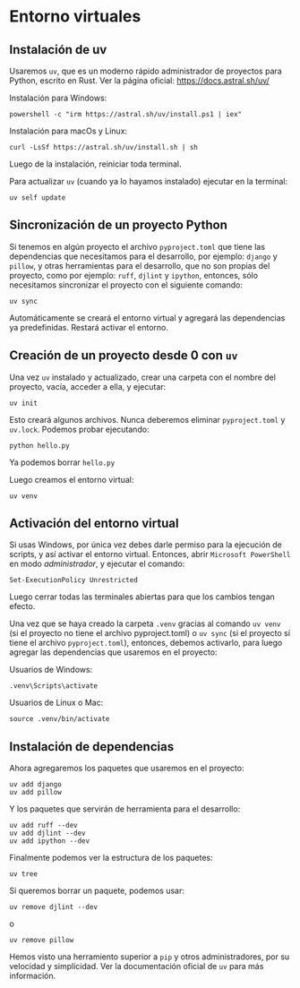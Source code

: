 # Entorno virtuales

## Instalación de uv

Usaremos `uv`, que es un moderno rápido administrador de proyectos para Python, escrito en Rust. Ver la página oficial: <https://docs.astral.sh/uv/>

Instalación para Windows:

    powershell -c "irm https://astral.sh/uv/install.ps1 | iex"

Instalación para macOs y Linux:

    curl -LsSf https://astral.sh/uv/install.sh | sh

Luego de la instalación, reiniciar toda terminal.

Para actualizar `uv` (cuando ya lo hayamos instalado) ejecutar en la terminal:

    uv self update

## Sincronización de un proyecto Python

Si tenemos en algún proyecto el archivo `pyproject.toml` que tiene las dependencias que necesitamos para el desarrollo, por ejemplo: `django` y `pillow`, y otras  herramientas para el desarrollo, que no son propias del proyecto, como por ejemplo: `ruff`, `djlint` y `ipython`, entonces, sólo necesitamos sincronizar el proyecto con el siguiente comando:

    uv sync

Automáticamente se creará el entorno virtual y agregará las dependencias ya predefinidas. Restará activar el entorno.

## Creación de un proyecto desde 0 con `uv`

Una vez `uv` instalado y actualizado, crear una carpeta con el nombre del proyecto, vacía, acceder a ella, y ejecutar:

    uv init

Esto creará algunos archivos. Nunca deberemos eliminar `pyproject.toml` y `uv.lock`. Podemos probar ejecutando:

    python hello.py

Ya podemos borrar `hello.py`

Luego creamos el entorno virtual:

    uv venv

## Activación del entorno virtual

Si usas Windows, por única vez debes darle permiso para la ejecución de scripts, y así activar el entorno virtual. Entonces, abrir `Microsoft PowerShell` en modo *administrador*, y ejecutar el comando:

    Set-ExecutionPolicy Unrestricted

Luego cerrar todas las terminales abiertas para que los cambios tengan efecto.

Una vez que se haya creado la carpeta `.venv` gracias al comando `uv venv` (si el proyecto no tiene el archivo pyproject.toml) o `uv sync` (si el proyecto sí tiene el archivo `pyproject.toml`), entonces, debemos activarlo, para luego agregar las dependencias que usaremos en el proyecto:

Usuarios de Windows:

    .venv\Scripts\activate

Usuarios de Linux o Mac:

    source .venv/bin/activate

## Instalación de dependencias

Ahora agregaremos los paquetes que usaremos en el proyecto:

    uv add django
    uv add pillow

Y los paquetes que servirán de herramienta para el desarrollo:

    uv add ruff --dev
    uv add djlint --dev
    uv add ipython --dev

Finalmente podemos ver la estructura de los paquetes:

    uv tree

Si queremos borrar un paquete, podemos usar:

    uv remove djlint --dev

o

    uv remove pillow

Hemos visto una herramiento superior a `pip` y otros administradores, por su velocidad y simplicidad. Ver la documentación oficial de `uv` para más información.
